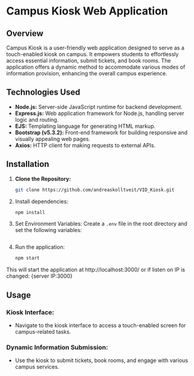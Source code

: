 # Campus Kiosk Web Application

## Overview

Campus Kiosk is a user-friendly web application designed to serve as a touch-enabled kiosk on campus. It empowers students to effortlessly access essential information, submit tickets, and book rooms. The application offers a dynamic method to accommodate various modes of information provision, enhancing the overall campus experience.

## Technologies Used

- **Node.js:** Server-side JavaScript runtime for backend development.
- **Express.js:** Web application framework for Node.js, handling server logic and routing.
- **EJS:** Templating language for generating HTML markup.
- **Bootstrap (v5.3.2):** Front-end framework for building responsive and visually appealing web pages.
- **Axios:** HTTP client for making requests to external APIs.

## Installation

1. **Clone the Repository:**
    ```bash
    git clone https://github.com/andreaskolltveit/VID_Kiosk.git
    ```

2. Install dependencies:
    ```bash
    npm install
    ```

3. Set Environment Variables:
    Create a `.env` file in the root directory and set the following variables:
    ```env

4. Run the application:
    ```bash
    npm start
    ```

This will start the application at http://localhost:3000/ or if listen on IP is changed: {server IP:3000}

## Usage

### Kiosk Interface:

- Navigate to the kiosk interface to access a touch-enabled screen for campus-related tasks.

### Dynamic Information Submission:

- Use the kiosk to submit tickets, book rooms, and engage with various campus services.

